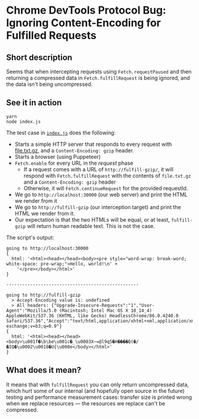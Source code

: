 # Chrome DevTools Protocol Bug: Ignoring Content-Encoding for Fulfilled Requests

## Short description

Seems that when intercepting requests using `Fetch.requestPaused` and then returning a compressed data in `Fetch.fulfillRequest` is being ignored, and the data isn't being uncompressed.

## See it in action

```
yarn
node index.js
```

The test case in [`index.js`](./index.js) does the following:

* Starts a simple HTTP server that responds to every request with [file.txt.gz](./file.txt.gz), and a `Content-Encoding: gzip` header.
* Starts a browser (using Puppeteer)
* `Fetch.enable` for every URL in the _request_ phase
  * If a request comes with a URL of `http://fulfill-gzip/`, it will respond with `Fetch.fulfillRequest` with the contents of `file.txt.gz` and a `Content-Encoding: gzip` header
  * Otherwise, it will `Fetch.continueRequest` for the provided requestId.
* We go to `http://localhost:30000` (our web server) and print the HTML we render from it
* We go to `http://fulfill-gzip` (our interception target) and print the HTML we render from it.
* Our expectation is that the two HTMLs will be equal, or at least, `fulfill-gzip` will return human readable text. This is not the case.

The script's output:

```
going to http://localhost:30000
{
  html: '<html><head></head><body><pre style="word-wrap: break-word; white-space: pre-wrap;">Hello, world!\n' +
    '</pre></body></html>'
}

--------------------------------------------------

going to http://fulfill-gzip
  > Accept-Encoding value is: undefined
  > All headers: {"Upgrade-Insecure-Requests":"1","User-Agent":"Mozilla/5.0 (Macintosh; Intel Mac OS X 10_14_4) AppleWebKit/537.36 (KHTML, like Gecko) HeadlessChrome/86.0.4240.0 Safari/537.36","Accept":"text/html,application/xhtml+xml,application/xml;q=0.9,image/avif,image/webp,image/apng,*/*;q=0.8,application/signed-exchange;v=b3;q=0.9"}
{
  html: '<html><head></head><body>\u001f�\b\be\u001c�_\u0003X~=@l9q5�H����Q(�/�IQ�\u0002\u0018�U{\u000e</body></html>'
}
```

## What does it mean?

It means that with `fulfillRequest` you can only return uncompressed data, which hurt some of our internal (and hopefully open source in the future) testing and performance measurement cases: transfer size is printed wrong when we replace resources — the resources we replace can't be compressed.
